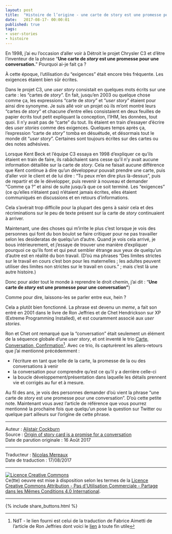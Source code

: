 ```yaml
---
layout: post
title:  "Histoire de l’origine - une carte de story est une promesse pour une conversation"
date:   2017-08-17- 00:00:01
published: true
tags: 
- user-stories
- histoire
---
```


En 1998, j’ai eu l’occasion d’aller voir à Détroit le projet Chrysler C3 et d’être l’inventeur de la phrase “**Une carte de _story_ est une promesse pour une conversation.**”
Pourquoi ai-je fait ça ?

À cette époque, l’utilisation du “exigences” était encore très fréquente. Les exigences étaient bien sûr écrites.

Dans le projet C3, une _user story_ consistait en quelques mots écrits sur une carte : les “cartes de _story_”. En fait, jusqu’en 2003 ou quelque chose comme ça, les expressions “carte de _story_” et “_user story_” étaient pour ainsi dire synonyme. Je suis allé voir un projet où ils m’ont montré leurs “cartes de _story_” et chacune d’entre elles consistaient en deux feuilles de papier écrits tout petit expliquant la conception, l’IHM, les données, tout quoi. Il n’y avait pas de “carte” du tout. Ils étaient en train d’essayer d’écrire des _user stories_ comme des exigences. Quelques temps après ça, l’expression “carte de _story_” tomba en désuétude, et désormais tout le monde dit “_user story_”. Certaines sont toujours écrites sur des cartes ou des notes adhésives.

Lorsque Kent Beck et l’équipe C3 essaya en 1998 d’expliquer ce qu’ils étaient en train de faire, ils rabâchaient sans cesse qu’il n’y avait aucune information détaillée sur la carte de _story_. Cela ne faisait aucune différence que Kent continue à dire qu’un développeur pouvait prendre une carte, puis d’aller voir le client et de lui dire : “Tu peux m’en dire plus là-dessus”, puis de repartir et de le développer, puis revenir à nouveau et demander “Comme ça ?” et ainsi de suite jusqu’à que ce soit terminé. Les “exigences” (ce qu’elles n’étaient pas) n’étaient jamais écrites, elles étaient communiqués en discussions et en retours d’informations.

Cela s’avérait trop difficile pour la plupart des gens à saisir cela et des récriminations sur le peu de texte présent sur la carte de _story_ continuaient à arriver.

Maintenant, une des choses qui m’irrite le plus c’est lorsque je vois des personnes qui font du bon boulot se faire critiquer pour ne pas travailler selon les desideratas de quelqu’un d’autre. Quand je vois cela arrivé, je bous intérieurement, et j’essaye de trouver une manière d’expliquer pourquoi ce qu’ils font et qui peut sembler étrange aux yeux de quelqu’un d’autre est en réalité du bon travail. (D’où ma phrases “Des limites strictes sur le travail en cours c’est bon pour les maternelles ; les adultes peuvent utiliser des limites non strictes sur le travail en cours.” ; mais c’est là une autre histoire.)

Donc pour aider tout le monde à reprendre le droit chemin, j’ai dit : “**Une carte de _story_ est une promesse pour une conversation”**)

Comme pour dire, laissons-les se parler entre eux, hein ?

Cela a plutôt bien fonctionné. La phrase est devenu un _meme_, a fait son entré en 2001 dans le livre de Ron Jeffries et de Chet Hendrickson sur XP (Extreme Programming Installed), et est couramment associé aux _user stories_.

Ron et Chet ont remarqué que la “conversation” était seulement un élément de la séquence globale d’une _user story_, et ont inventé le trio [Carte, Conversation, Confirmation](http://wiki.ayeba.fr/XP%2C+l%27essentiel+-+Carte%2C+Conversation%2C+Confirmation)[^1]. Avec ce trio, ils capturèrent les allers-retours que j’ai mentionné précédemment :

* l’écriture en tant que telle de la carte, la promesse de la ou des conversations à venir
* la conversation pour comprendre qu’est ce qu’il y a derrière celle-ci
* la boucle développement/présentation dans laquelle les détails prennent vie et corrigés au fur et à mesure.

Au fil des ans, je vois des personnes demander d’où vient la  phrase “une carte de _story_ est une promesse pour une conversation”. D’où cette petite note. Maintenant vous avez l’article de référence que vous pourrez mentionné la prochaine fois que quelqu’un pose la question sur Twitter ou quelque part ailleurs sur l’origine de cette phrase.

[^1]: NdT - le lien fourni est celui de la traduction de Fabrice Aimetti de l’article de Ron Jeffries dont voici le [lien](http://ronjeffries.com/xprog/articles/expcardconversationconfirmation/) à toute fin utile  

---
Auteur : [Alistair Cockburn](http://alistair.cockburn.us/)  
Source : [Origin of story card is a promise for a conversation](http://alistair.cockburn.us/Origin+of+story+card+is+a+promise+for+a+conversation)  
Date de parution originale : 16 Août 2017  

---
Traducteur : [Nicolas Mereaux](http://www.les-traducteurs-agiles.org/traducteurs/)  
Date de traduction : 17/08/2017  

---

<a rel="license" href="http://creativecommons.org/licenses/by-nc-sa/4.0/"><img alt="Licence Creative Commons" style="border-width:0" src="http://i.creativecommons.org/l/by-nc-sa/4.0/88x31.png" /></a><br />Ce(tte) oeuvre est mise à disposition selon les termes de la <a rel="license" href="http://creativecommons.org/licenses/by-nc-sa/4.0/">Licence Creative Commons Attribution - Pas d'Utilisation Commerciale - Partage dans les Mêmes Conditions 4.0 International</a>.

---

{% include share_buttons.html %}



